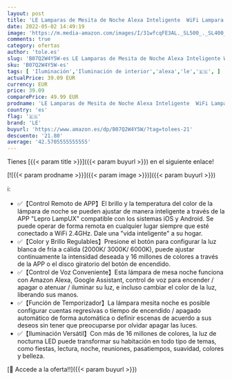 ```yaml
---
layout: post
title: 'LE Lamparas de Mesita de Noche Alexa Inteligente  WiFi Lampara LED Regulable RGB & Blanco 2000K - 6000K Control Táctil  App  Lampara de Mesa con Temporizador  Compatible con Alexa  Google Assistant'
date: 2022-05-02 14:49:19
image: 'https://m.media-amazon.com/images/I/31wfcqFE3AL._SL500_._SL400_.jpg'
comments: true
category: ofertas
author: 'tole.es'
slug: 'B07Q2W4Y5W-es LE Lamparas de Mesita de Noche Alexa Inteligente WiFi...'
sku: 'B07Q2W4Y5W-es'
tags: [ 'Iluminación','Iluminación de interior','alexa','le','🇪🇸', ]
actualPrice: 39.09 EUR
currency: EUR
price: 39.09
comparePrice: 49.99 EUR
prodname: 'LE Lamparas de Mesita de Noche Alexa Inteligente  WiFi Lampara LED Regulable RGB & Blanco 2000K - 6000K Control Táctil  App  Lampara de Mesa con Temporizador  Compatible con Alexa  Google Assistant'
country: 'es'
flag: '🇪🇸'
brand: 'LE'
buyurl: 'https://www.amazon.es/dp/B07Q2W4Y5W/?tag=tolees-21'
descuento: '21.80'
average: '42.5705555555555'
---
```


Tienes [{{< param title >}}]({{< param buyurl >}}) en el siguiente enlace!

[![{{< param prodname >}}]({{< param image >}})]({{< param buyurl >}})

ℹ️:

- ✅【Control Remoto de APP】El brillo y la temperatura del color de la lámpara de noche se pueden ajustar de manera inteligente a través de la APP "Lepro LampUX" compatible con los sistemas iOS y Android. Se puede operar de forma remota en cualquier lugar siempre que esté conectado a WiFi 2.4GHz. Dale una "vida inteligente" a su hogar.
- ✅【Color y Brillo Regulables】Presione el botón para configurar la luz blanca de fría a cálida (2000K/ 3000K/ 6000K), puede ajustar continuamente la intensidad deseada y 16 millones de colores a través de la APP o el disco giratorio del botón de encendido.
- ✅【Control de Voz Conveniente】Esta lámpara de mesa noche funciona con Amazon Alexa, Google Assistant, control de voz para encender / apagar o atenuar / iluminar su luz, e incluso cambiar el color de la luz, liberando sus manos.
- ✅【Función de Temporizador】La lámpara mesita noche es posible configurar cuentas regresivas o tiempo de encendido / apagado automático de forma automática o definir escenas de acuerdo a sus deseos sin tener que preocuparse por olvidar apagar las luces.
- ✅【Iluminación Versátil】Con más de 16 millones de colores, la luz de nocturna LED puede transformar su habitación en todo tipo de temas, como fiestas, lectura, noche, reuniones, pasatiempos, suavidad, colores y belleza.

[🛒 Accede a la oferta!!]({{< param buyurl >}})
